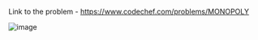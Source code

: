 Link to the problem - https://www.codechef.com/problems/MONOPOLY


![image](https://user-images.githubusercontent.com/57552973/219996745-06a426d4-418b-49a2-be61-e0e377eb8824.png)
